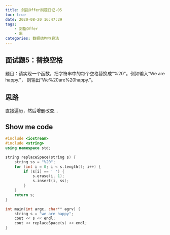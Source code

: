 ```yaml
---
title: 剑指Offer刷题日记-05
toc: true
date: 2020-08-20 16:47:29
tags:    
    - 剑指Offer
    - 串
categories: 数据结构与算法 
---
```


## 面试题5：替换空格
题目：请实现一个函数，把字符串中的每个空格替换成"%20"。例如输入“We are
happy.”， 则输出“We%20are%20happy.”。

<!-- more -->

## 思路
直接遍历，然后增删改查...

## Show me code
```C++
#include <iostream>
#include <string>
using namespace std;

string replaceSpace(string s) {
    string ss = "%20";
    for (int i = 0; i < s.length(); i++) {
        if (s[i] == ' ') {
            s.erase(i, 1);
            s.insert(i, ss);
        }
    }
    return s;
}

int main(int argc, char** agrv) {
    string s = "we are happy";
    cout << s << endl;
    cout << replaceSpace(s) << endl;
}
```